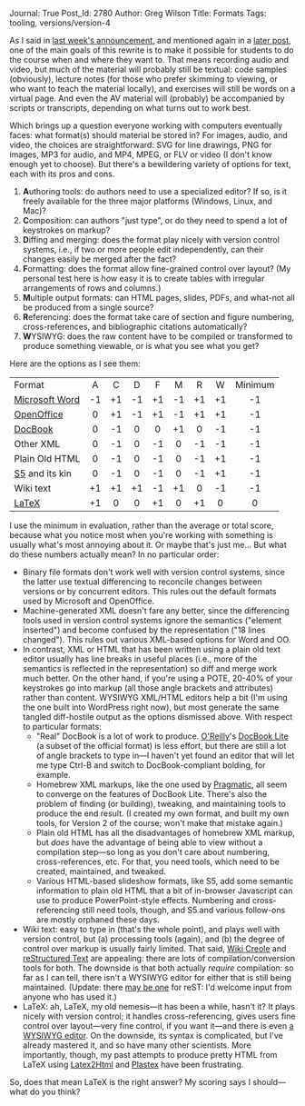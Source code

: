Journal: True
Post_Id: 2780
Author: Greg Wilson
Title: Formats
Tags: tooling, versions/version-4

<p>As I said in <a href="http://www.software-carpentry.org/blog/2010/03/25/software-carpentry-version-4-is-a-go/">last week's announcement</a>, and mentioned again in a <a href="http://www.software-carpentry.org/blog/2010/03/26/online-delivery/">later post</a>, one of the main goals of this rewrite is to make it possible for students to do the course when and where they want to. That means recording audio and video, but much of the material will probably still be textual: code samples (obviously), lecture notes (for those who prefer skimming to viewing, or who want to teach the material locally), and exercises will still be words on a virtual page. And even the AV material will (probably) be accompanied by scripts or transcripts, depending on what turns out to work best.</p>
<p>Which brings up a question everyone working with computers eventually faces: what format(s) should material be stored in? For images, audio, and video, the choices are straightforward: SVG for line drawings, PNG for images, MP3 for audio, and MP4, MPEG, or FLV or video (I don't know enough yet to choose). But there's a bewildering variety of options for text, each with its pros and cons.</p>
<ol>
<li><strong>A</strong>uthoring tools: do authors need to use a specialized editor? If so, is it freely available for the three major platforms (Windows, Linux, and Mac)?</li>
<li><strong>C</strong>omposition: can authors "just type", or do they need to spend a lot of keystrokes on markup?</li>
<li><strong>D</strong>iffing and merging: does the format play nicely with version control systems, i.e., if two or more people edit independently, can their changes easily be merged after the fact?</li>
<li><strong>F</strong>ormatting: does the format allow fine-grained control over layout? (My personal test here is how easy it is to create tables with irregular arrangements of rows and columns.)</li>
<li><strong>M</strong>ultiple output formats: can HTML pages, slides, PDFs, and what-not all be produced from a single source?</li>
<li><strong>R</strong>eferencing: does the format take care of section and figure numbering, cross-references, and bibliographic citations automatically?</li>
<li><strong>W</strong>YSIWYG: does the raw content have to be compiled or transformed to produce something viewable, or is what you see what you get?</li>
</ol>
<p>Here are the options as I see them:</p>
<table>
<tbody>
<tr>
<td>Format</td>
<td style="text-align:center;">A</td>
<td style="text-align:center;">C</td>
<td style="text-align:center;">D</td>
<td style="text-align:center;">F</td>
<td style="text-align:center;">M</td>
<td style="text-align:center;">R</td>
<td style="text-align:center;">W</td>
<td style="text-align:center;">Minimum</td>
</tr>
<tr>
<td><a href="http://office.microsoft.com/en-us/word/default.aspx">Microsoft Word</a></td>
<td style="text-align:center;">-1</td>
<td style="text-align:center;">+1</td>
<td style="text-align:center;">-1</td>
<td style="text-align:center;">+1</td>
<td style="text-align:center;">-1</td>
<td style="text-align:center;">+1</td>
<td style="text-align:center;">+1</td>
<td style="text-align:center;">-1</td>
</tr>
<tr>
<td><a href="http://www.openoffice.org/product/writer.html">OpenOffice</a></td>
<td style="text-align:center;">0</td>
<td style="text-align:center;">+1</td>
<td style="text-align:center;">-1</td>
<td style="text-align:center;">+1</td>
<td style="text-align:center;">-1</td>
<td style="text-align:center;">+1</td>
<td style="text-align:center;">+1</td>
<td style="text-align:center;">-1</td>
</tr>
<tr>
<td><a href="http://www.docbook.org/">DocBook</a></td>
<td style="text-align:center;">0</td>
<td style="text-align:center;">-1</td>
<td style="text-align:center;">0</td>
<td style="text-align:center;">0</td>
<td style="text-align:center;">+1</td>
<td style="text-align:center;">0</td>
<td style="text-align:center;">-1</td>
<td style="text-align:center;">-1</td>
</tr>
<tr>
<td>Other XML</td>
<td style="text-align:center;">0</td>
<td style="text-align:center;">-1</td>
<td style="text-align:center;">0</td>
<td style="text-align:center;">-1</td>
<td style="text-align:center;">0</td>
<td style="text-align:center;">-1</td>
<td style="text-align:center;">-1</td>
<td style="text-align:center;">-1</td>
</tr>
<tr>
<td>Plain Old HTML</td>
<td style="text-align:center;">0</td>
<td style="text-align:center;">-1</td>
<td style="text-align:center;">0</td>
<td style="text-align:center;">-1</td>
<td style="text-align:center;">0</td>
<td style="text-align:center;">-1</td>
<td style="text-align:center;">+1</td>
<td style="text-align:center;">-1</td>
</tr>
<tr>
<td><a href="http://meyerweb.com/eric/tools/s5/">S5</a> and its kin</td>
<td style="text-align:center;">0</td>
<td style="text-align:center;">-1</td>
<td style="text-align:center;">0</td>
<td style="text-align:center;">-1</td>
<td style="text-align:center;">0</td>
<td style="text-align:center;">-1</td>
<td style="text-align:center;">+1</td>
<td style="text-align:center;">-1</td>
</tr>
<tr>
<td>Wiki text</td>
<td style="text-align:center;">+1</td>
<td style="text-align:center;">+1</td>
<td style="text-align:center;">+1</td>
<td style="text-align:center;">-1</td>
<td style="text-align:center;">+1</td>
<td style="text-align:center;">0</td>
<td style="text-align:center;">-1</td>
<td style="text-align:center;">-1</td>
</tr>
<tr>
<td><a href="http://www.latex-project.org/">LaTeX</a></td>
<td style="text-align:center;">+1</td>
<td style="text-align:center;">0</td>
<td style="text-align:center;">0</td>
<td style="text-align:center;">+1</td>
<td style="text-align:center;">0</td>
<td style="text-align:center;">+1</td>
<td style="text-align:center;">0</td>
<td style="text-align:center;">0</td>
</tr>
</tbody>
</table>
<p>I use the minimum in evaluation, rather than the average or total score, because what you notice most when you're working with something is usually what's most annoying about it. Or maybe that's just me... But what do these numbers actually mean? In no particular order:</p>
<ul>
<li>Binary file formats don't work well with version control systems, since the latter use textual differencing to reconcile changes between versions or by concurrent editors. This rules out the default formats used by Microsoft and OpenOffice.</li>
<li>Machine-generated XML doesn't fare any better, since the differencing tools used in version control systems ignore the semantics ("element inserted") and become confused by the representation ("18 lines changed"). This rules out various XML-based options for Word and OO.</li>
<li>In contrast, XML or HTML that has been written using a plain old text editor usually has line breaks in useful places (i.e., more of the semantics is reflected in the representation) so diff and merge work much better. On the other hand, if you're using a POTE, 20-40% of your keystrokes go into markup (all those angle brackets and attributes) rather than content. WYSIWYG XML/HTML editors help a bit (I'm using the one built into WordPress right now), but most generate the same tangled diff-hostile output as the options dismissed above. With respect to particular formats:
<ul>
<li>"Real" DocBook is a lot of work to produce. <a href="http://www.oreilly.com/">O'Reilly</a>'s  <a href="ftp://ftp.ora.com/pub/dblite/dblite_0.1.tar.gz">DocBook Lite</a> (a subset of the official format) is less effort, but there are still a lot of angle brackets to type in&mdash;I haven't yet found an editor that will let me type Ctrl-B and switch to DocBook-compliant bolding, for example.</li>
<li>Homebrew XML markups, like the one used by <a href="http://pragprog.com/">Pragmatic</a>, all seem to converge on the features of DocBook Lite. There's also the problem of finding (or building), tweaking, and maintaining tools to produce the end result.  (I created my own format, and built my own tools, for Version 2 of the course; won't make that mistake again.)</li>
<li>Plain old HTML has all the disadvantages of homebrew XML markup, but <em>does</em> have the advantage of being able to view without a compilation step&mdash;so long as you don't care about numbering, cross-references, etc. For that, you need tools, which need to be created, maintained, and tweaked.</li>
<li>Various HTML-based slideshow formats, like S5, add some semantic information to plain old HTML that a bit of in-browser Javascript can use to produce PowerPoint-style effects. Numbering and cross-referencing still need tools, though, and S5 and various follow-ons are mostly orphaned these days.</li>
</ul>
</li>
<li>Wiki text: easy to type in (that's the whole point), and plays well with version control, but (a) processing tools (again), and (b) the degree of control over markup is usually fairly limited. That said, <a href="http://www.wikicreole.org/">Wiki Creole</a> and <a href="http://en.wikipedia.org/wiki/ReStructuredText">reStructured Text</a> are appealing: there are lots of compilation/conversion tools for both. The downside is that both actually <em>require</em> compilation: so far as I can tell, there isn't a WYSIWYG editor for either that is still being maintained. (Update: there <a href="http://blog.enthought.com/?p=127">may be one</a> for reST: I'd welcome input from anyone who has used it.)</li>
<li>LaTeX: ah, LaTeX, my old nemesis&mdash;it has been a while, hasn't it? It plays nicely with version control; it handles cross-referencing, gives users fine control over layout&mdash;very fine control, if you want it&mdash;and there is even <a href="http://www.lyx.org/">a WYSIWYG editor</a>. On the downside, its syntax is complicated, but I've already mastered it, and so have  many other scientists. More importantly, though, my past attempts to produce pretty HTML from LaTeX using <a href="http://www.latex2html.org/">Latex2Html</a> and <a href="http://plastex.sourceforge.net/">Plastex</a> have been frustrating.</li>
</ul>
<p>So, does that mean LaTeX is the right answer? My scoring says I should&mdash;what do you think?</p>
